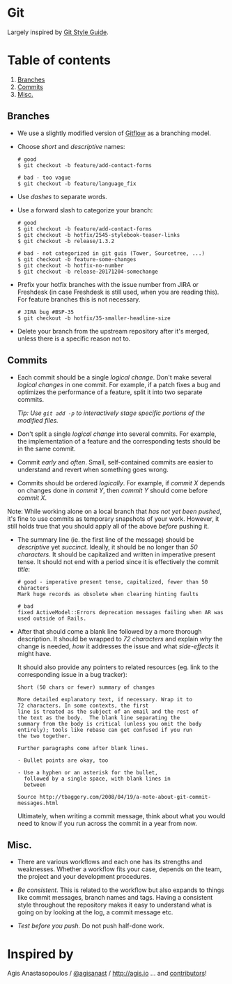 # Git

Largely inspired by [Git Style Guide](https://github.com/agis-/git-style-guide). 


# Table of contents

1. [Branches](#branches)
2. [Commits](#commits)
3. [Misc.](#misc)

## Branches

* We use a slightly modified version of [Gitflow](http://nvie.com/posts/a-successful-git-branching-model/) as a branching model. 

* Choose *short* and *descriptive* names:

    ```shell
    # good
    $ git checkout -b feature/add-contact-forms

    # bad - too vague
    $ git checkout -b feature/language_fix
    ```

* Use *dashes* to separate words. 

* Use a forward slash to categorize your branch:
    
    ```shell
    # good
    $ git checkout -b feature/add-contact-forms
    $ git checkout -b hotfix/2545-stylebook-teaser-links
    $ git checkout -b release/1.3.2 

    # bad - not categorized in git guis (Tower, Sourcetree, ...)
    $ git checkout -b feature-some-changes
    $ git checkout -b hotfix-no-number
    $ git checkout -b release-20171204-somechange
    ```

* Prefix your hotfix branches with the issue number from JIRA or Freshdesk (in case Freshdesk is still used, when you are reading this). 
  For feature branches this is not necessary.

    ```shell
    # JIRA bug #BSP-35
    $ git checkout -b hotfix/35-smaller-headline-size
    ```

* Delete your branch from the upstream repository after it's merged, unless there is a specific reason not to.


## Commits

* Each commit should be a single *logical change*. Don't make several *logical changes* in one commit. 
  For example, if a patch fixes a bug and optimizes the performance of a feature, split it into two separate commits.

  *Tip: Use `git add -p` to interactively stage specific portions of the
  modified files.*

* Don't split a single *logical change* into several commits. For example,
  the implementation of a feature and the corresponding tests should be in the
  same commit.

* Commit *early* and *often*. Small, self-contained commits are easier to
  understand and revert when something goes wrong.

* Commits should be ordered *logically*. For example, if *commit X* depends
  on changes done in *commit Y*, then *commit Y* should come before *commit X*.

Note: While working alone on a local branch that *has not yet been pushed*, it's
fine to use commits as temporary snapshots of your work. However, it still
holds true that you should apply all of the above *before* pushing it.


* The summary line (ie. the first line of the message) should be
  *descriptive* yet *succinct*. Ideally, it should be no longer than
  *50 characters*. It should be capitalized and written in imperative present
  tense. It should not end with a period since it is effectively the commit
  *title*:

  ```shell
  # good - imperative present tense, capitalized, fewer than 50 characters
  Mark huge records as obsolete when clearing hinting faults

  # bad
  fixed ActiveModel::Errors deprecation messages failing when AR was used outside of Rails.
  ```

* After that should come a blank line followed by a more thorough
  description. It should be wrapped to *72 characters* and explain *why*
  the change is needed, *how* it addresses the issue and what *side-effects*
  it might have.

  It should also provide any pointers to related resources (eg. link to the
  corresponding issue in a bug tracker):

  ```text
  Short (50 chars or fewer) summary of changes

  More detailed explanatory text, if necessary. Wrap it to
  72 characters. In some contexts, the first
  line is treated as the subject of an email and the rest of
  the text as the body.  The blank line separating the
  summary from the body is critical (unless you omit the body
  entirely); tools like rebase can get confused if you run
  the two together.

  Further paragraphs come after blank lines.

  - Bullet points are okay, too

  - Use a hyphen or an asterisk for the bullet,
    followed by a single space, with blank lines in
    between

  Source http://tbaggery.com/2008/04/19/a-note-about-git-commit-messages.html
  ```

  Ultimately, when writing a commit message, think about what you would need
  to know if you run across the commit in a year from now.

## Misc.

* There are various workflows and each one has its strengths and weaknesses.
  Whether a workflow fits your case, depends on the team, the project and your
  development procedures.

* *Be consistent.* This is related to the workflow but also expands to things
  like commit messages, branch names and tags. Having a consistent style
  throughout the repository makes it easy to understand what is going on by
  looking at the log, a commit message etc.

* *Test before you push.* Do not push half-done work.


# Inspired by

Agis Anastasopoulos / [@agisanast](https://twitter.com/agisanast) / http://agis.io
... and [contributors](https://github.com/agis-/git-style-guide/graphs/contributors)!
